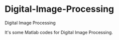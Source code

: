 # Digital-Image-Processing
Digital Image Processing 

It's some Matlab codes for Digital Image Processing.
